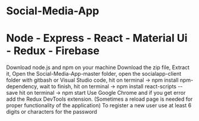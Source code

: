 # Social-Media-App
# Node - Express - React - Material Ui - Redux - Firebase
Download node.js and npm on your machine
Download the zip file,
Extract it,
Open the Social-Media-App-master folder,
open the socialapp-client folder with gitbash or Visual Studio code,
hit on terminal -> npm install npm-dependency,
wait to finish,
hit on terminal -> npm install react-scripts --save
hit on terminal -> npm start
Use Google Chrome and if you get error add the Redux DevTools extension.
(Sometimes a reload page is needed for proper functionality of the application)
To register a new user use at least 6 digits or characters for the password
